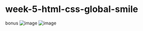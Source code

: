# week-5-html-css-global-smile
bonus
![image](https://user-images.githubusercontent.com/117738625/204257319-4481b8e0-d5e9-4fc8-bc9c-bb429fab7965.png)
![image](https://user-images.githubusercontent.com/117738625/204258440-6ca7eccd-ff5e-4e99-aa7f-8689abb74341.png)
